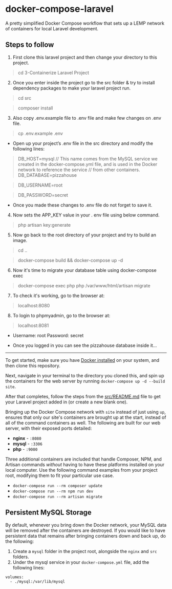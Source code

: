 # docker-compose-laravel
A pretty simplified Docker Compose workflow that sets up a LEMP network of containers for local Laravel development.

## Steps to follow

1. First clone this laravel project and then change your directory to this project.
> cd 3-Containerize Laravel Project

2. Once you enter inside the project go to the src folder & try to install dependency packages to make your laravel project run.
> cd src

> composer install

3. Also copy .env.example file to .env file and make few changes on .env file.
> cp .env.example .env

- Open up your project’s .env file in the src directory and modify the following lines:

> DB_HOST=mysql   // This name comes from the MySQL service we created in the docker-compose.yml file, and is used in the Docker network to reference the service                     // from other containers.
> DB_DATABASE=pizzahouse

> DB_USERNAME=root

> DB_PASSWORD=secret

- Once you made these changes to .env file do not forget to save it.

4. Now sets the APP_KEY value in your . env file using below command.
> php artisan key:generate 

5. Now go back to the root directory of your project and try to build an image.
> cd ..

> docker-compose build && docker-compose up -d

6. Now it's time to migrate your database table using docker-compose exec
> docker-compose exec php php /var/www/html/artisan migrate

7. To check it's working, go to the browser at:
> localhost:8080

8. To login to phpmyadmin, go to the browser at:
> localhost:8081

- Username: root
  Password: secret
  
- Once you logged in you can see the pizzahouse database inside it...

*************************************************************************************************************************************************************

To get started, make sure you have [Docker installed](https://docs.docker.com/docker-for-mac/install/) on your system, and then clone this repository.

Next, navigate in your terminal to the directory you cloned this, and spin up the containers for the web server by running `docker-compose up -d --build site`.

After that completes, follow the steps from the [src/README.md](src/README.md) file to get your Laravel project added in (or create a new blank one).

Bringing up the Docker Compose network with `site` instead of just using `up`, ensures that only our site's containers are brought up at the start, instead of all of the command containers as well. The following are built for our web server, with their exposed ports detailed:

- **nginx** - `:8080`
- **mysql** - `:3306`
- **php** - `:9000`

Three additional containers are included that handle Composer, NPM, and Artisan commands *without* having to have these platforms installed on your local computer. Use the following command examples from your project root, modifying them to fit your particular use case.

- `docker-compose run --rm composer update`
- `docker-compose run --rm npm run dev`
- `docker-compose run --rm artisan migrate` 

## Persistent MySQL Storage

By default, whenever you bring down the Docker network, your MySQL data will be removed after the containers are destroyed. If you would like to have persistent data that remains after bringing containers down and back up, do the following:

1. Create a `mysql` folder in the project root, alongside the `nginx` and `src` folders.
2. Under the mysql service in your `docker-compose.yml` file, add the following lines:

```
volumes:
  - ./mysql:/var/lib/mysql
```
